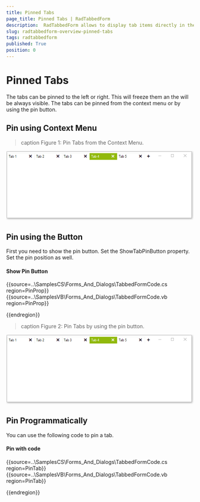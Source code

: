 ```yaml
---
title: Pinned Tabs
page_title: Pinned Tabs | RadTabbedForm
description:  RadTabbedForm allows to display tab items directly in the title bar  
slug: radtabbedform-overview-pinned-tabs
tags: radtabbedform
published: True
position: 0
---
```



# Pinned Tabs

The tabs can be pinned to the left or right. This will freeze them an the will be always visible. The tabs can be pinned from the context menu or by using the pin button.

## Pin using Context Menu

>caption Figure 1: Pin Tabs from the Context Menu.

![radtabbedform-pinned-tabs001](images/radtabbedform-pinned-tabs001.gif)



## Pin using the Button

First you need to show the pin button. Set the ShowTabPinButton property. Set the pin position as well.

#### Show Pin Button

{{source=..\SamplesCS\Forms_And_Dialogs\TabbedFormCode.cs region=PinProp}} 
{{source=..\SamplesVB\Forms_And_Dialogs\TabbedFormCode.vb region=PinProp}} 

{{endregion}} 

>caption Figure 2: Pin Tabs by using the pin button.

![radtabbedform-pinned-tabs001](images/radtabbedform-pinned-tabs001.gif)


## Pin Programmatically

You can use the following code to pin a tab.

#### Pin with code


{{source=..\SamplesCS\Forms_And_Dialogs\TabbedFormCode.cs region=PinTab}} 
{{source=..\SamplesVB\Forms_And_Dialogs\TabbedFormCode.vb region=PinTab}} 

{{endregion}} 


